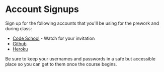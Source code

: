 # Account Signups

Sign up for the following accounts that you'll be using for the prework and during class:

- [Code School](http://www.codeschool.com) - Watch for your invitation
- [Github](http://www.github.com)
- [Heroku](http://www.heroku.com)

Be sure to keep your usernames and passwords in a safe but accessible place so you can get to them once the course begins.
